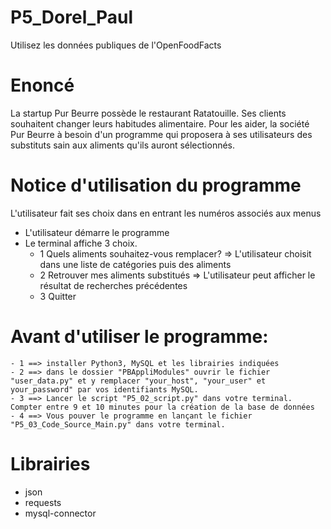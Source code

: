 # P5_Dorel_Paul
Utilisez les données publiques de l'OpenFoodFacts

# Enoncé
La startup Pur Beurre possède le restaurant Ratatouille. Ses clients souhaitent changer leurs habitudes alimentaire. Pour les aider, la société Pur Beurre à besoin d'un programme qui proposera à ses utilisateurs des substituts sain aux aliments qu'ils auront sélectionnés.

# Notice d'utilisation du programme
L'utilisateur fait ses choix dans en entrant les numéros associés aux menus
- L'utilisateur démarre le programme
- Le terminal affiche 3 choix.
	- 1 Quels aliments souhaitez-vous remplacer?
	=> L'utilisateur choisit dans une liste de catégories puis des aliments
	- 2 Retrouver mes aliments substitués
	=> L'utilisateur peut afficher le résultat de recherches précédentes
	- 3 Quitter 

# Avant d'utiliser le programme:
	- 1 ==> installer Python3, MySQL et les librairies indiquées
	- 2 ==> dans le dossier "PBAppliModules" ouvrir le fichier "user_data.py" et y remplacer "your_host", "your_user" et your_password" par vos identifiants MySQL.
	- 3 ==> Lancer le script "P5_02_script.py" dans votre terminal. Compter entre 9 et 10 minutes pour la création de la base de données
	- 4 ==> Vous pouver le programme en lançant le fichier "P5_03_Code_Source_Main.py" dans votre terminal.

# Librairies
- json
- requests
- mysql-connector